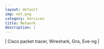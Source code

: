 ```yaml
---
layout: default
img: net.png
category: Services
title: Network
description: |
---
```

  | Cisco packet tracer, Wireshark, Gns, Eve-ng |
